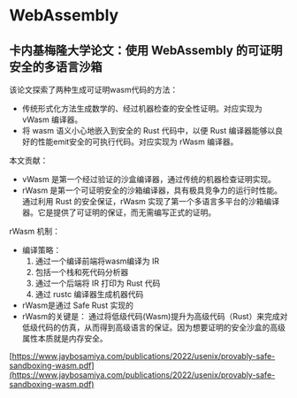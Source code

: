 # WebAssembly

## 卡内基梅隆大学论文：使用 WebAssembly 的可证明安全的多语言沙箱

该论文探索了两种生成可证明wasm代码的方法：
- 传统形式化方法生成数学的、经过机器检查的安全性证明。对应实现为 vWasm 编译器。
- 将 wasm 语义小心地嵌入到安全的 Rust 代码中，以便 Rust 编译器能够以良好的性能emit安全的可执行代码。对应实现为 rWasm 编译器。

本文贡献：

- vWasm 是第一个经过验证的沙盒编译器，通过传统的机器检查证明实现。
- rWasm 是第一个可证明安全的沙箱编译器，具有极具竞争力的运行时性能。通过利用 Rust 的安全保证，rWasm 实现了第一个多语言多平台的沙箱编译器。它是提供了可证明的保证，而无需编写正式的证明。

rWasm 机制：

- 编译策略：
    1. 通过一个编译前端将wasm编译为 IR
    2. 包括一个栈和死代码分析器
    3. 通过一个后端将 IR 打印为 Rust 代码
    4. 通过 rustc 编译器生成机器代码
- rWasm是通过 Safe Rust 实现的
- rWasm的关键是： 通过将低级代码(Wasm)提升为高级代码（Rust）来完成对低级代码的仿真，从而得到高级语言的保证。因为想要证明的安全沙盒的高级属性本质就是内存安全。

[https://www.jaybosamiya.com/publications/2022/usenix/provably-safe-sandboxing-wasm.pdf](https://www.jaybosamiya.com/publications/2022/usenix/provably-safe-sandboxing-wasm.pdf)